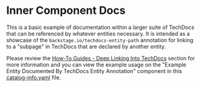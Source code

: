 # Inner Component Docs

This is a basic example of documentation within a larger suite of TechDocs that can be referenced by whatever entities necessary. It is intended as a showcase of the `backstage.io/techdocs-entity-path` annotation for linking to a "subpage" in TechDocs that are declared by another entity.

Please review the [How-To Guides - Deep Linking Into TechDocs](../../../../../../docs/features/techdocs/how-to-guides.md#deep-linking-into-techdocs) section for more information and you can view the example usage on the "Example Entity Documented By TechDocs Entity Annotation" component in this [catalog-info.yaml](../../catalog-info.yaml) file.
